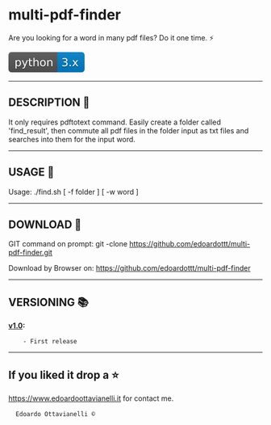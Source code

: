 # multi-pdf-finder
Are you looking for a word in many pdf files? Do it one time. ⚡

![python-version](https://github.com/edoardottt/twitterBot/blob/master/images/python-version.svg)

-------------------------------------------------
DESCRIPTION 🔦 
-------------------------------------------------

It only requires pdftotext command.
Easily create a folder called 'find_result', then commute all pdf files in the folder input as txt files and searches into them for the input word.

-------------------------------------------------
USAGE 🚀
-------------------------------------------------

Usage: ./find.sh [ -f folder ] [ -w word ]


-------------------------------------------------
DOWNLOAD 📡
-------------------------------------------------

GIT command on prompt: git -clone https://github.com/edoardottt/multi-pdf-finder.git

Download by Browser on: https://github.com/edoardottt/multi-pdf-finder

----------------------------------------------
VERSIONING :books:
----------------------------------------------
      
**[v1.0](https://github.com/edoardottt/multi-pdf-finder/releases/tag/v1.0):**

        - First release

--------------------------
If you liked it drop a :star:
--------------------------

https://www.edoardoottavianelli.it for contact me.


      Edoardo Ottavianelli ©
